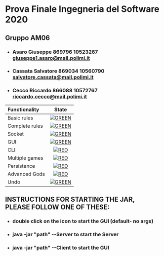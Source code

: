 # Prova Finale Ingegneria del Software 2020


## Gruppo AM06

- ### Asaro Giuseppe 869796 10523267 giuseppe1.asaro@mail.polimi.it

- ### Cassata Salvatore 869034 10560790 salvatore.cassata@mail.polimi.it

- ### Cecco Riccardo 866088 10572767 riccardo.cecco@mail.polimi.it


| Functionality | State |
|:-----------------------|:------------------------------------:|
| Basic rules | [![GREEN](https://placehold.it/15/44bb44/44bb44)](#) |
| Complete rules | [![GREEN](https://placehold.it/15/44bb44/44bb44)](#) |
| Socket | [![GREEN](https://placehold.it/15/44bb44/44bb44)](#) |
| GUI | [![GREEN](https://placehold.it/15/44bb44/44bb44)](#) |
| CLI | [![RED](https://placehold.it/15/f03c15/f03c15)](#) |
| Multiple games | [![RED](https://placehold.it/15/f03c15/f03c15)](#) |
| Persistence | [![RED](https://placehold.it/15/f03c15/f03c15)](#) |
| Advanced Gods | [![RED](https://placehold.it/15/f03c15/f03c15)](#) |
| Undo | [![GREEN](https://placehold.it/15/44bb44/44bb44)](#) |

<!--
[![RED](https://placehold.it/15/f03c15/f03c15)](#)
[![YELLOW](https://placehold.it/15/ffdd00/ffdd00)](#)
[![GREEN](https://placehold.it/15/44bb44/44bb44)](#)
-->





## INSTRUCTIONS FOR STARTING THE JAR, PLEASE FOLLOW ONE OF THESE:



- ###  double click on the icon to start the GUI (default- no args)
- ###  java -jar "path" --Server to start the Server
- ###  java -jar "path" --Client to start the GUI

